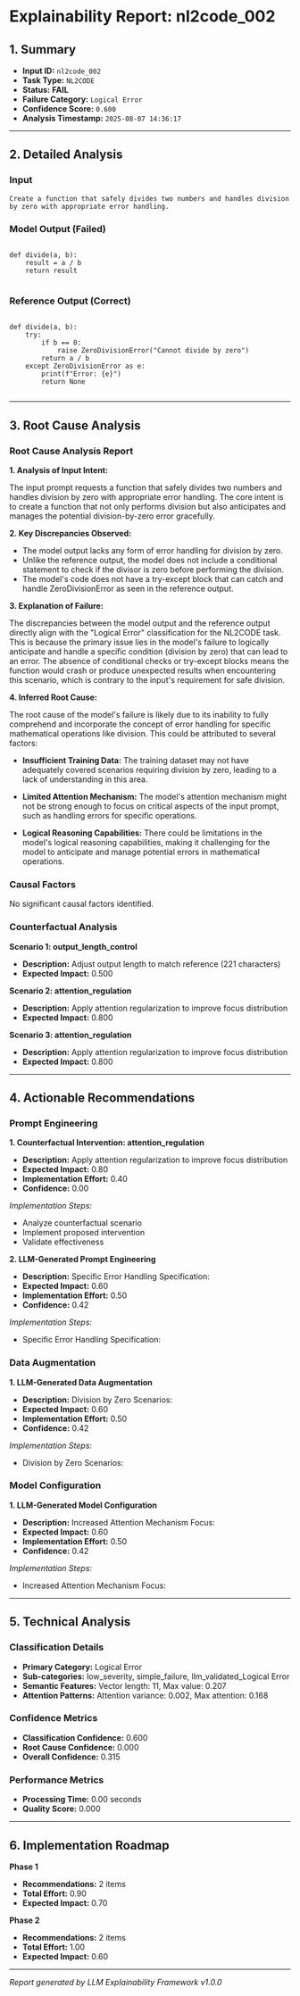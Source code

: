 # Explainability Report: nl2code_002

## 1. Summary

- **Input ID:** `nl2code_002`
- **Task Type:** `NL2CODE`
- **Status:** **FAIL**
- **Failure Category:** `Logical Error`
- **Confidence Score:** `0.600`
- **Analysis Timestamp:** `2025-08-07 14:36:17`

---

## 2. Detailed Analysis

### Input

```
Create a function that safely divides two numbers and handles division by zero with appropriate error handling.
```

### Model Output (Failed)

```

def divide(a, b):
    result = a / b
    return result
        
```

### Reference Output (Correct)

```

def divide(a, b):
    try:
        if b == 0:
            raise ZeroDivisionError("Cannot divide by zero")
        return a / b
    except ZeroDivisionError as e:
        print(f"Error: {e}")
        return None
        
```

---

## 3. Root Cause Analysis

### Root Cause Analysis Report

**1. Analysis of Input Intent:**

The input prompt requests a function that safely divides two numbers and handles division by zero with appropriate error handling. The core intent is to create a function that not only performs division but also anticipates and manages the potential division-by-zero error gracefully.

**2. Key Discrepancies Observed:**

* The model output lacks any form of error handling for division by zero.
* Unlike the reference output, the model does not include a conditional statement to check if the divisor is zero before performing the division.
* The model's code does not have a try-except block that can catch and handle ZeroDivisionError as seen in the reference output.

**3. Explanation of Failure:**

The discrepancies between the model output and the reference output directly align with the "Logical Error" classification for the NL2CODE task. This is because the primary issue lies in the model's failure to logically anticipate and handle a specific condition (division by zero) that can lead to an error. The absence of conditional checks or try-except blocks means the function would crash or produce unexpected results when encountering this scenario, which is contrary to the input's requirement for safe division.

**4. Inferred Root Cause:**

The root cause of the model's failure is likely due to its inability to fully comprehend and incorporate the concept of error handling for specific mathematical operations like division. This could be attributed to several factors:

- **Insufficient Training Data:** The training dataset may not have adequately covered scenarios requiring division by zero, leading to a lack of understanding in this area.
  
- **Limited Attention Mechanism:** The model's attention mechanism might not be strong enough to focus on critical aspects of the input prompt, such as handling errors for specific operations.

- **Logical Reasoning Capabilities:** There could be limitations in the model's logical reasoning capabilities, making it challenging for the model to anticipate and manage potential errors in mathematical operations.

### Causal Factors

No significant causal factors identified.

### Counterfactual Analysis


**Scenario 1: output_length_control**
- **Description:** Adjust output length to match reference (221 characters)
- **Expected Impact:** 0.500


**Scenario 2: attention_regulation**
- **Description:** Apply attention regularization to improve focus distribution
- **Expected Impact:** 0.800


**Scenario 3: attention_regulation**
- **Description:** Apply attention regularization to improve focus distribution
- **Expected Impact:** 0.800


---

## 4. Actionable Recommendations


### Prompt Engineering

**1. Counterfactual Intervention: attention_regulation**
- **Description:** Apply attention regularization to improve focus distribution
- **Expected Impact:** 0.80
- **Implementation Effort:** 0.40
- **Confidence:** 0.00

*Implementation Steps:*
- Analyze counterfactual scenario
- Implement proposed intervention
- Validate effectiveness


**2. LLM-Generated Prompt Engineering**
- **Description:** Specific Error Handling Specification:
- **Expected Impact:** 0.60
- **Implementation Effort:** 0.50
- **Confidence:** 0.42

*Implementation Steps:*
- Specific Error Handling Specification:



### Data Augmentation

**1. LLM-Generated Data Augmentation**
- **Description:** Division by Zero Scenarios:
- **Expected Impact:** 0.60
- **Implementation Effort:** 0.50
- **Confidence:** 0.42

*Implementation Steps:*
- Division by Zero Scenarios:



### Model Configuration

**1. LLM-Generated Model Configuration**
- **Description:** Increased Attention Mechanism Focus:
- **Expected Impact:** 0.60
- **Implementation Effort:** 0.50
- **Confidence:** 0.42

*Implementation Steps:*
- Increased Attention Mechanism Focus:



---

## 5. Technical Analysis

### Classification Details
- **Primary Category:** Logical Error
- **Sub-categories:** low_severity, simple_failure, llm_validated_Logical Error
- **Semantic Features:** Vector length: 11, Max value: 0.207
- **Attention Patterns:** Attention variance: 0.002, Max attention: 0.168

### Confidence Metrics
- **Classification Confidence:** 0.600
- **Root Cause Confidence:** 0.000
- **Overall Confidence:** 0.315

### Performance Metrics
- **Processing Time:** 0.00 seconds
- **Quality Score:** 0.000

---

## 6. Implementation Roadmap


**Phase 1**
- **Recommendations:** 2 items
- **Total Effort:** 0.90
- **Expected Impact:** 0.70


**Phase 2**
- **Recommendations:** 2 items
- **Total Effort:** 1.00
- **Expected Impact:** 0.60


---

*Report generated by LLM Explainability Framework v1.0.0*
